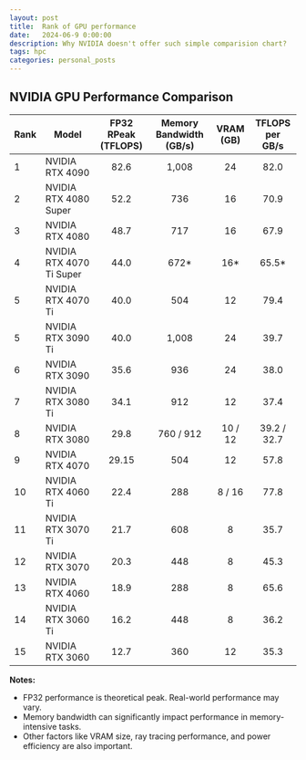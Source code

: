 ```yaml
---
layout: post
title:  Rank of GPU performance 
date:   2024-06-9 0:00:00
description: Why NVIDIA doesn't offer such simple comparision chart? 
tags: hpc
categories: personal_posts
---
```



## NVIDIA GPU Performance Comparison

| Rank | Model | FP32 RPeak<br>(TFLOPS) | Memory Bandwidth<br>(GB/s) | VRAM<br>(GB) | TFLOPS per<br>GB/s |
|------|----------|:--:|:--:|:--:|:--:|
| 1 | NVIDIA RTX 4090 | 82.6 | 1,008 | 24 | 82.0 |
| 2 | NVIDIA RTX 4080 Super | 52.2 | 736 | 16 | 70.9 |
| 3 | NVIDIA RTX 4080 | 48.7 | 717 | 16 | 67.9 |
| 4 | NVIDIA RTX 4070 Ti Super | 44.0 | 672* | 16* | 65.5* |
| 5 | NVIDIA RTX 4070 Ti | 40.0 | 504 | 12 | 79.4 |
| 5 | NVIDIA RTX 3090 Ti | 40.0 | 1,008 | 24 | 39.7 |
| 6 | NVIDIA RTX 3090 | 35.6 | 936 | 24 | 38.0 |
| 7 | NVIDIA RTX 3080 Ti | 34.1 | 912 | 12 | 37.4 |
| 8 | NVIDIA RTX 3080 | 29.8 | 760 / 912 | 10 / 12 | 39.2 / 32.7 |
| 9 | NVIDIA RTX 4070 | 29.15 | 504 | 12 | 57.8 |
| 10 | NVIDIA RTX 4060 Ti | 22.4 | 288 | 8 / 16 | 77.8 |
| 11 | NVIDIA RTX 3070 Ti | 21.7 | 608 | 8 | 35.7 |
| 12 | NVIDIA RTX 3070 | 20.3 | 448 | 8 | 45.3 |
| 13 | NVIDIA RTX 4060 | 18.9 | 288 | 8 | 65.6 |
| 14 | NVIDIA RTX 3060 Ti | 16.2 | 448 | 8 | 36.2 |
| 15 | NVIDIA RTX 3060 | 12.7 | 360 | 12 | 35.3 |


**Notes:**
- FP32 performance is theoretical peak. Real-world performance may vary.
- Memory bandwidth can significantly impact performance in memory-intensive tasks.
- Other factors like VRAM size, ray tracing performance, and power efficiency are also important.


